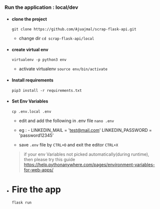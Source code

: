 ### Run the application : local/dev

 - #### clone the project

      `git clone https://github.com/Ajuajmal/scrap-flask-api.git`

    - change dir `cd scrap-flask-api/local`

 - #### create virtual env

      `virtualenv -p python3 env`

    - activate virtualenv `source env/bin/activate`

 - #### Install requirements

      `pip3 install -r requirements.txt`

  - #### Set Env Variables

      `cp .env.local .env`

      - edit and add the following in .env file `nano .env`

      - eg : -
              LINKEDIN_MAIL = 'test@mail.com'
              LINKEDIN_PASSWORD = 'password12345'

      - save `.env` file by `CTRL+O` and exit the editor `CTRL+X`

      > if your env Variables not picked automatically(during runtime), then please
    try this guide https://help.pythonanywhere.com/pages/environment-variables-for-web-apps/

   - # Fire the app

       `flask run`
